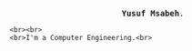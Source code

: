 <p align="center">
  <br>
  <samp>
<b>Yusuf Msabeh</b>.
    
    <br><br>
    <br>I'm a Computer Engineering.<br>

</samp>

 

</p>

